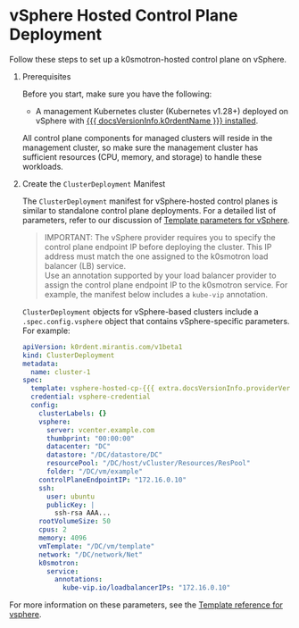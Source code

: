 # vSphere Hosted Control Plane Deployment

Follow these steps to set up a k0smotron-hosted control plane on vSphere.

1. Prerequisites

    Before you start, make sure you have the following:

    - A management Kubernetes cluster (Kubernetes v1.28+) deployed on vSphere with [{{{ docsVersionInfo.k0rdentName }}} installed](../installation/install-k0rdent.md).

    All control plane components for managed clusters will reside in the management cluster, so make sure the management
    cluster has sufficient resources (CPU, memory, and storage) to handle these workloads.

2. Create the `ClusterDeployment` Manifest

    The `ClusterDeployment` manifest for vSphere-hosted control planes is similar to standalone control plane deployments.
    For a detailed list of parameters, refer to our discussion of [Template parameters for vSphere](../../reference/template/template-vsphere.md).

    > IMPORTANT:
    > The vSphere provider requires you to specify the control plane endpoint IP before deploying the cluster. This IP
    > address must match the one assigned to the k0smotron load balancer (LB) service.  
    > Use an annotation supported by your load balancer provider to assign the control plane endpoint IP to the k0smotron
    > service. For example, the manifest below includes a `kube-vip` annotation.

    `ClusterDeployment` objects for vSphere-based clusters include a `.spec.config.vsphere` object that contains vSphere-specific
    parameters. For example:

    ```yaml
    apiVersion: k0rdent.mirantis.com/v1beta1
    kind: ClusterDeployment
    metadata:
      name: cluster-1
    spec:
      template: vsphere-hosted-cp-{{{ extra.docsVersionInfo.providerVersions.dashVersions.vsphereHostedCpCluster }}}
      credential: vsphere-credential
      config:
        clusterLabels: {}
        vsphere:
          server: vcenter.example.com
          thumbprint: "00:00:00"
          datacenter: "DC"
          datastore: "/DC/datastore/DC"
          resourcePool: "/DC/host/vCluster/Resources/ResPool"
          folder: "/DC/vm/example"
        controlPlaneEndpointIP: "172.16.0.10"
        ssh:
          user: ubuntu
          publicKey: |
            ssh-rsa AAA...
        rootVolumeSize: 50
        cpus: 2
        memory: 4096
        vmTemplate: "/DC/vm/template"
        network: "/DC/network/Net"
        k0smotron:
          service:
            annotations:
              kube-vip.io/loadbalancerIPs: "172.16.0.10"
    ```

For more information on these parameters, see the [Template reference for vsphere](../../reference/template/template-vsphere.md).
